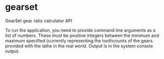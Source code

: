 # gearset
GearSet gear ratio calculator API

To run the application, you need to provide command line arguments as a list of numbers. These must be positive integers between the minimum and maximum specified (currently representing the toothcounts of the gears provided with the lathe in the real world. Output is in the system console output.
